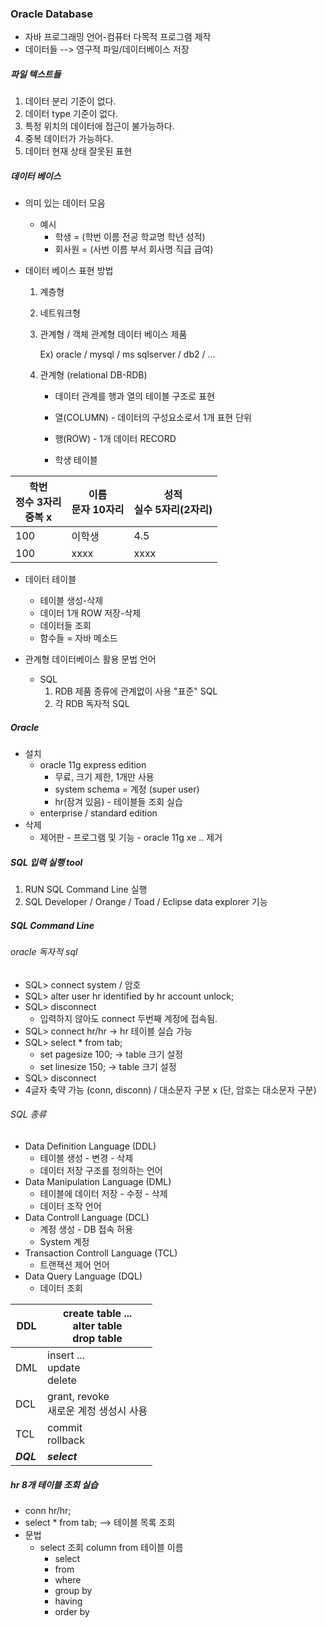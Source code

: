### Oracle Database

* 자바 프로그래밍 언어-컴퓨터 다목적 프로그램 제작
* 데이터들 --> 영구적 파일/데이터베이스 저장



##### 파일 텍스트들

1. 데이터 분리 기준이 없다.
2. 데이터 type 기준이 없다.
3. 특정 위치의 데이터에 접근이 불가능하다.
4. 중복 데이터가 가능하다.
5. 데이터 현재 상태 잘못된 표현



##### 데이터 베이스

* 의미 있는 데이터 모음

  * 예시
    * 학생 = (학번 이름 전공 학교명 학년 성적)
    * 회사원 = (사번 이름 부서 회사명 직급 급여)

* 데이터 베이스 표현 방법

  1. 계층형

  2. 네트워크형

  3. 관계형 / 객체 관계형 데이터 베이스 제품

     Ex) oracle / mysql / ms sqlserver / db2 / ...

  4. 관계형 (relational DB-RDB)

     * 데이터 관계를 행과 열의 테이블 구조로 표현
     * 열(COLUMN) - 데이터의 구성요소로서 1개 표현 단위
     * 행(ROW) - 1개 데이터 RECORD

     * 학생 테이블

| 학번<br />정수 3자리<br />중복 x | 이름<br />문자 10자리 | 성적<br />실수 5자리(2자리) |
| -------------------------------- | --------------------- | --------------------------- |
| 100                              | 이학생                | 4.5                         |
| 100                              | xxxx                  | xxxx                        |

   * 데이터 테이블
        * 테이블 생성-삭제
        * 데이터 1개 ROW 저장-삭제
        * 데이터들 조회
        * 함수들 = 자바 메소드

* 관계형 데이터베이스 활용 문법 언어
  * SQL
    1. RDB 제품 종류에 관계없이 사용 "표준" SQL
    2. 각 RDB 독자적 SQL



##### Oracle

* 설치
  * oracle 11g express edition
    * 무료, 크기 제한, 1개만 사용
    * system schema = 계정 (super user)
    * hr(잠겨 있음) - 테이블들 조회 실습
  * enterprise / standard edition  
* 삭제
  * 제어판 - 프로그램 및 기능 - oracle 11g xe .. 제거



##### SQL 입력 실행 tool

1. RUN SQL Command Line 실행
2. SQL Developer / Orange / Toad / Eclipse data explorer 기능



##### SQL Command Line

###### oracle 독자적 sql

* SQL> connect system / 암호 
* SQL> alter user hr identified by hr account unlock;
* SQL> disconnect
  * 입력하지 않아도 connect 두번째 계정에 접속됨.
* SQL> connect hr/hr -> hr 테이블 실습 가능 
* SQL> select * from tab;
  * set pagesize 100; -> table 크기 설정
  * set linesize 150; -> table 크기 설정
* SQL> disconnect
* 4글자 축약 가능 (conn, disconn) / 대소문자 구분 x (단, 암호는 대소문자 구분)

###### SQL 종류

* Data Definition Language (DDL)
  * 테이블 생성 - 변경 - 삭제
  * 데이터 저장 구조를 정의하는 언어
* Data Manipulation Language (DML)
  * 테이블에 데이터 저장 - 수정 - 삭제
  * 데이터 조작 언어
* Data Controll Language (DCL)
  * 계정 생성 - DB 접속 허용
  * System 계정
* Transaction Controll Language (TCL)
  * 트랜잭션 제어 언어
* Data Query Language (DQL)
  * 데이터 조회

| DDL       | create table ...<br />alter table<br />drop table |
| --------- | ------------------------------------------------- |
| DML       | insert ...<br />update<br />delete                |
| DCL       | grant, revoke<br />새로운 계정 생성시 사용        |
| TCL       | commit<br />rollback                              |
| ***DQL*** | ***select***                                      |



##### hr 8개 테이블 조회 실습

* conn hr/hr;
* select * from tab; --> 테이블 목록 조회
* 문법
  * select 조회 column from 테이블 이름
    * select
    * from
    * where
    * group by
    * having
    * order by